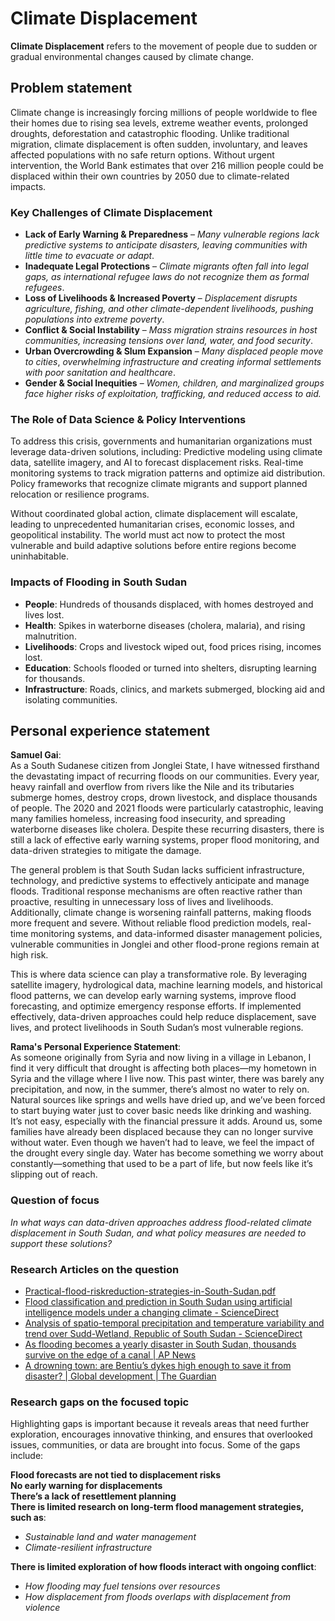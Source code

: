 # Climate Displacement

**Climate Displacement** refers to the movement of people due to sudden or
 gradual environmental changes caused by climate change.

## Problem statement

Climate change is increasingly forcing millions of people worldwide to flee
their homes due to rising sea levels, extreme weather events, prolonged
droughts, deforestation and catastrophic flooding. Unlike traditional
migration, climate displacement is often sudden, involuntary, and leaves
affected populations with no safe return options. Without urgent
intervention, the World Bank estimates that over 216 million people could
be displaced within their own countries by 2050 due to climate-related impacts.

### **Key Challenges of Climate Displacement**

- **Lack of Early Warning & Preparedness** – *Many vulnerable regions lack
predictive systems to anticipate disasters, leaving communities with little
time to evacuate or adapt*.
- **Inadequate Legal Protections** – *Climate migrants often fall into legal gaps,*
*as international refugee laws do not recognize them as formal refugees*.
- **Loss of Livelihoods & Increased Poverty** – *Displacement disrupts*
*agriculture, fishing, and other climate-dependent livelihoods, pushing*
*populations into extreme poverty*.
- **Conflict & Social Instability** – *Mass migration strains resources in host*
*communities, increasing tensions over land, water, and food security*.
- **Urban Overcrowding & Slum Expansion** – *Many displaced people move to cities*,
*overwhelming infrastructure and creating informal settlements with poor*
*sanitation and healthcare*.
- **Gender & Social Inequities** – *Women, children, and marginalized groups face*
*higher risks of exploitation, trafficking, and reduced access to aid.*

### **The Role of Data Science & Policy Interventions**

To address this crisis, governments and humanitarian organizations must
leverage data-driven solutions, including:
Predictive modeling using climate data, satellite imagery, and AI to forecast
displacement risks.
Real-time monitoring systems to track migration patterns and optimize aid distribution.
Policy frameworks that recognize climate migrants and support planned
relocation or resilience programs.

Without coordinated global action, climate displacement will escalate,
leading to unprecedented humanitarian crises, economic losses, and
geopolitical instability. The world must act now to protect the most
vulnerable and build adaptive solutions before entire regions become uninhabitable.

### **Impacts of Flooding in South Sudan**

- **People**: Hundreds of thousands displaced, with homes destroyed and lives lost.
- **Health**: Spikes in waterborne diseases (cholera, malaria), and rising malnutrition.
- **Livelihoods**: Crops and livestock wiped out, food prices rising, incomes lost.
- **Education**: Schools flooded or turned into shelters, disrupting learning
for thousands.
- **Infrastructure**: Roads, clinics, and markets submerged, blocking aid and
isolating communities.

## Personal experience statement

**Samuel Gai**:  
As a South Sudanese citizen from Jonglei State, I have witnessed firsthand the
devastating impact of recurring floods on our communities. Every year, heavy
rainfall and overflow from rivers like the Nile and its tributaries submerge
homes, destroy crops, drown livestock, and displace thousands of people. The
2020 and 2021 floods were particularly catastrophic, leaving many families
homeless, increasing food insecurity, and spreading waterborne diseases
like cholera. Despite these recurring disasters, there is still a lack of
effective early warning systems, proper flood monitoring, and
data-driven strategies to mitigate the damage.

The general problem is that South Sudan lacks sufficient infrastructure,
technology, and predictive systems to effectively anticipate and manage
floods. Traditional response mechanisms are often reactive rather than
proactive, resulting in unnecessary loss of lives and livelihoods.
Additionally, climate change is worsening rainfall patterns, making floods
more frequent and severe. Without reliable flood prediction models,
real-time monitoring systems, and data-informed disaster management
policies, vulnerable communities in Jonglei and other flood-prone
regions remain at high risk.

This is where data science can play a transformative role. By leveraging
satellite imagery, hydrological data, machine learning models, and historical
flood patterns, we can develop early warning systems, improve flood
forecasting, and optimize emergency response efforts. If implemented
effectively, data-driven approaches could help reduce displacement, save
lives, and protect livelihoods in South Sudan’s most vulnerable regions.

**Rama's Personal Experience Statement**:  
As someone originally from Syria and now
living in a village in Lebanon, I find it very difficult that drought is
affecting both places—my hometown in Syria and the village where I live now.
This past winter, there was barely any precipitation, and now, in the
summer, there’s almost no water to rely on. Natural sources like springs
and wells have dried up, and we’ve been forced to start buying water just
to cover basic needs like drinking and washing. It’s not easy,
especially with the financial pressure it adds. Around us, some families
have already been displaced because they can no longer survive without
water. Even though we haven’t had to leave, we feel the impact of the
drought every single day. Water has become something we worry about
constantly—something that used to be a part of life, but now feels
like it’s slipping out of reach.

### **Question of focus**

*In what ways can data-driven approaches address flood-related climate*
*displacement in South Sudan, and what policy measures are needed to support*
*these solutions?*

### **Research Articles on the question**

- [Practical-flood-riskreduction-strategies-in-South-Sudan.pdf](https://www.researchgate.net/profile/Tim-Frazier/publication/362457592_Practical_flood_risk_reduction_strategies_in_South_Sudan/links/6306930461e4553b95364c84/Practical-flood-risk-reduction-strategies-in-South-Sudan.pdf)
- [Flood classification and prediction in South Sudan using artificial intelligence models under a changing climate - ScienceDirect](https://www.sciencedirect.com/science/article/pii/S1110016824003272)
- [Analysis of spatio-temporal precipitation and temperature variability and trend over Sudd-Wetland, Republic of South Sudan - ScienceDirect](https://www.sciencedirect.com/science/article/pii/S2405880724000062)
- [As flooding becomes a yearly disaster in South Sudan, thousands survive on the edge of a canal | AP News](https://apnews.com/article/south-sudan-flooding-dde718e68427f931d08eb0fb35f3927d)
- [A drowning town: are Bentiu’s dykes high enough to save it from disaster? | Global development | The Guardian](https://www.theguardian.com/global-development/article/2024/aug/13/south-sudan-bentiu-floods-dykes-refugee-camp-internally-displaced-people-climate-lake-victoria-united-nations?utm_source=chatgpt.com)

### **Research gaps on the focused topic**

Highlighting gaps is important because it reveals areas that need further
exploration, encourages innovative thinking, and ensures that overlooked
issues, communities, or data are brought into focus. Some of the gaps include:

**Flood forecasts are not tied to displacement risks**  
**No early warning for displacements**  
**There’s a lack of resettlement planning**  
**There is limited research on long-term flood management strategies, such
as**:  

- *Sustainable land and water management*
- *Climate-resilient infrastructure*

**There is limited exploration of how floods interact with ongoing conflict**:  

- *How flooding may fuel tensions over resources*
- *How displacement from floods overlaps with displacement from violence*
